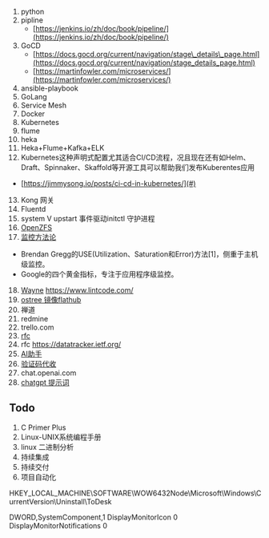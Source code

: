 1. python
2. pipline
   + [https://jenkins.io/zh/doc/book/pipeline/](https://jenkins.io/zh/doc/book/pipeline/)
3. GoCD
   + [https://docs.gocd.org/current/navigation/stage\_details\_page.html](https://docs.gocd.org/current/navigation/stage_details_page.html)
   + [https://martinfowler.com/microservices/](https://martinfowler.com/microservices/)
4. ansible-playbook
5. GoLang
6. Service Mesh
7. Docker
8. Kubernetes
9. flume
10. heka
11. Heka+Flume+Kafka+ELK
12. Kubernetes这种声明式配置尤其适合CI/CD流程，况且现在还有如Helm、Draft、Spinnaker、Skaffold等开源工具可以帮助我们发布Kuberentes应用
   + [https://jimmysong.io/posts/ci-cd-in-kubernetes/](#)
13. Kong 网关
14. Fluentd
15. system V upstart 事件驱动initctl  守护进程
16. [OpenZFS](https://openzfs.github.io/openzfs-docs)
17. [监控方法论](http://www.brendangregg.com/usemethod.html)
   + Brendan Gregg的USE(Utilization、Saturation和Error)方法[1]，侧重于主机级监控。
   + Google的四个黄金指标，专注于应用程序级监控。
18. [Wayne](https://github.com/Qihoo360/wayne])
https://www.lintcode.com/
19. [ostree 镜像flathub](https://ostreedev.github.io/ostree/introduction/)
20. 禅道
21. redmine
22. trello.com
23. [rfc](https://www.rfc-editor.org/)
24. rfc https://datatracker.ietf.org/
25. [AI助手](bytemyth.com)
26. [验证码代收](sms-activate.org)
26. chat.openai.com
27. [chatgpt 提示词](https://www.bookai.top/docs/ChatGPT-Prompt-Professionals/Operations-Engineer)

## Todo
1. C Primer Plus
2. Linux-UNIX系统编程手册
3. linux 二进制分析
4. 持续集成
5. 持续交付
6. 项目自动化

HKEY_LOCAL_MACHINE\SOFTWARE\WOW6432Node\Microsoft\Windows\CurrentVersion\Uninstall\ToDesk

DWORD,SystemComponent,1
DisplayMonitorIcon 0
DisplayMonitorNotifications 0